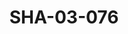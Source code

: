---
pid: SHA-03-076
title: SHA-03-076
language: ar
collection: شرحبيل احمد
original_label: 
rights: شرحبيل احمد
location_of_original: شرحبيل احمد
photographer_or_studio: 
scanned_from: photograph 10.1 by 14.4
_date: '1995'
location: بحري، كافوري
description: حفلة من ضمنهم شرحبيل احمد. علي يعقوب شهاب شرحبيل ادم خليل كامل حسين
additional_notes: 
permission_display: 'yes'
on_server: 'no'
on_website: 'no'
permalink: "/archive/ar/sha-03-076.html"
layout: photo-page
---